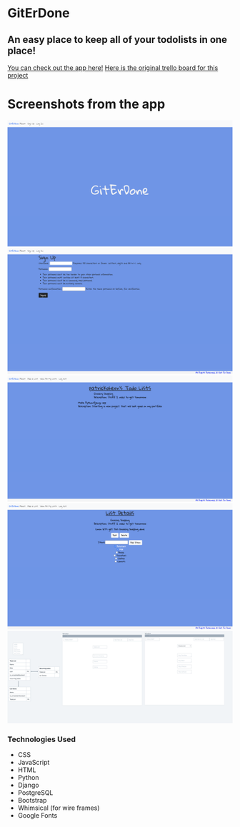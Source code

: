 # GitErDone
## An easy place to keep all of your todolists in one place!
[You can check out the app here!](https://giterrdone.herokuapp.com/)
[Here is the original trello board for this project](https://trello.com/b/YjbXK1CC/to-do-list)

# Screenshots from the app
![screenshot](/Screen%20Shot%202021-02-09%20at%202.59.53%20PM.png)
![screenshot](Screen%20Shot%202021-02-09%20at%203.00.02%20PM.png)
![screenshot](Screen%20Shot%202021-02-09%20at%203.02.57%20PM.png)
![screenshot](Screen%20Shot%202021-02-09%20at%203.01.14%20PM.png)
![screenshot](Screen%20Shot%202021-02-09%20at%203.04.17%20PM.png)
### Technologies Used 
* CSS
* JavaScript 
* HTML
* Python
* Django
* PostgreSQL
* Bootstrap
* Whimsical (for wire frames)
* Google Fonts

